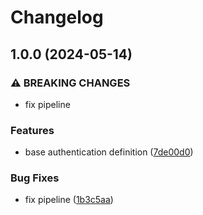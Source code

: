 # Changelog

## 1.0.0 (2024-05-14)


### ⚠ BREAKING CHANGES

* fix pipeline

### Features

* base authentication definition ([7de00d0](https://github.com/MiguelFerreira18/desofs2024_m1b_2/commit/7de00d0c295a58fad13d704c929a25357a26ccc4))


### Bug Fixes

* fix pipeline ([1b3c5aa](https://github.com/MiguelFerreira18/desofs2024_m1b_2/commit/1b3c5aabe1dffac4411194d242e664bc0eb92c5b))
